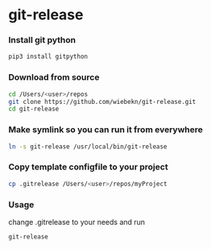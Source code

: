 # git-release

### Install git python
``` bash
pip3 install gitpython
```

### Download from source
``` bash
cd /Users/<user>/repos
git clone https://github.com/wiebekn/git-release.git
cd git-release
```

### Make symlink so you can run it from everywhere
``` bash
ln -s git-release /usr/local/bin/git-release
```

### Copy template configfile to your project
``` bash
cp .gitrelease /Users/<user>/repos/myProject
```
### Usage
change .gitrelease to your needs
and run 
``` bash
git-release
```
